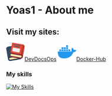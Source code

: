 # Yoas1 - About me

## Visit my sites:

<a href="https://yoas1.pythonanywhere.com/" target="_blank"><img src="book.png" width="50" height="50">DevDocsOps</a>
<a href="https://hub.docker.com/u/yoas1" target="_blank"><img src="docker.png" width="50" height="50">Docker-Hub</a>

### My skills
[![My Skills](https://skills.thijs.gg/icons?i=docker,py,html,git,kubernetes)](Skills)
